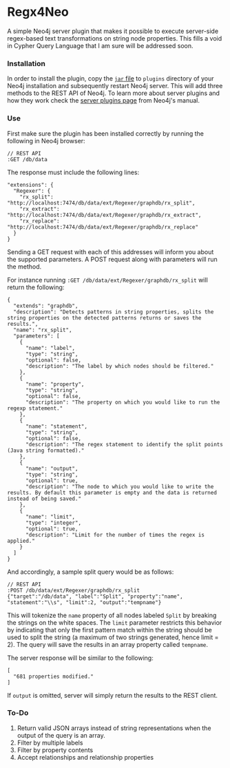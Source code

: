 Regx4Neo
========

A simple Neo4j server plugin that makes it possible to execute server-side regex-based text transformations on string node properties. This fills a void in Cypher Query Language that I am sure will be addressed soon. 

### Installation 

In order to install the plugin, copy the [`jar` file][1] to `plugins` directory of your Neo4j installation and subsequently restart Neo4j server. This will add three methods to the REST API of Neo4j. To learn more about server plugins and how they work check the [server plugins page][2] from Neo4j's manual.

### Use

First make sure the plugin has been installed correctly by running the following in Neo4j browser:

    // REST API
    :GET /db/data

The response must include the following lines:

    "extensions": {
      "Regexer": {
        "rx_split": "http://localhost:7474/db/data/ext/Regexer/graphdb/rx_split",
        "rx_extract": "http://localhost:7474/db/data/ext/Regexer/graphdb/rx_extract",
        "rx_replace": "http://localhost:7474/db/data/ext/Regexer/graphdb/rx_replace"
      }
    }

Sending a GET request with each of this addresses will inform you about the supported parameters. A POST request along with parameters will run the method.

For instance running `:GET /db/data/ext/Regexer/graphdb/rx_split` will return the following:

    {
      "extends": "graphdb",
      "description": "Detects patterns in string properties, splits the string properties on the detected patterns returns or saves the results.",
      "name": "rx_split",
      "parameters": [
        {
          "name": "label",
          "type": "string",
          "optional": false,
          "description": "The label by which nodes should be filtered."
        },
        {
          "name": "property",
          "type": "string",
          "optional": false,
          "description": "The property on which you would like to run the regexp statement."
        },
        {
          "name": "statement",
          "type": "string",
          "optional": false,
          "description": "The regex statement to identify the split points (Java string formatted)."
        },
        {
          "name": "output",
          "type": "string",
          "optional": true,
          "description": "The node to which you would like to write the results. By default this parameter is empty and the data is returned instead of being saved."
        },
        {
          "name": "limit",
          "type": "integer",
          "optional": true,
          "description": "Limit for the number of times the regex is applied."
        }
      ]
    }

And accordingly, a sample split query would be as follows:

    // REST API
    :POST /db/data/ext/Regexer/graphdb/rx_split 
    {"target":"/db/data", "label":"Split", "property":"name", "statement":"\\s", "limit":2, "output":"tempname"}

This will tokenize the `name` property of all nodes labeled `Split` by breaking the strings on the white spaces. The `limit` parameter restricts this behavior by indicating that only the first pattern match within the string should be used to split the string (a maximum of two strings generated, hence limit = 2).  The query will save the results in an array property called `tempname`.

The server response will be similar to the following:

    [
      "681 properties modified."
    ]

If `output` is omitted, server will simply return the results to the REST client. 

### To-Do

1. Return valid JSON arrays instead of string representations when the output of the query is an array. 
2. Filter by multiple labels
3. Filter by property contents
4. Accept relationships and relationship properties


  [1]: https://github.com/mszargar/Regx4Neo/releases
  [2]: http://docs.neo4j.org/chunked/stable/server-plugins.html
